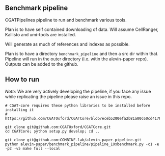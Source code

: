 Benchmark pipeline
------------------

CGATPipelines pipeline to run and benchmark various tools.

Plan is to have self contained downloading of data.
Will assume CellRanger, Kallisto and umi-tools are installed.

Will generate as much of references and indexes as possible.

Plan is to have a directory `benchmark_pipeline` and then a src dir within that.
Pipeline will run in the outer directory (i.e. witin the alevin-paper repo). Outputs
can be added to the github.


How to run
------
*Note*: We are very actively developing the pipeline, if you face any issue while replicating the pipeline please raise an issue in this repo.

```
# CGAT-core requires these python libraries to be installed before installing it
# https://github.com/CGATOxford/CGATCore/blob/eceb5200efa2b81a00c60cd417887e565a90edd8/requires.txt

git clone git@github.com:CGATOxford/CGATCore.git
cd CGATCore; python setup.py develop; cd ..

git clone git@github.com:COMBINE-lab/alevin-paper-pipeline.git
python alevin-paper/benchmark_pipeline/pipeline_10xbenchmark.py -c1 -e -p2 -v5 make full --local
```
